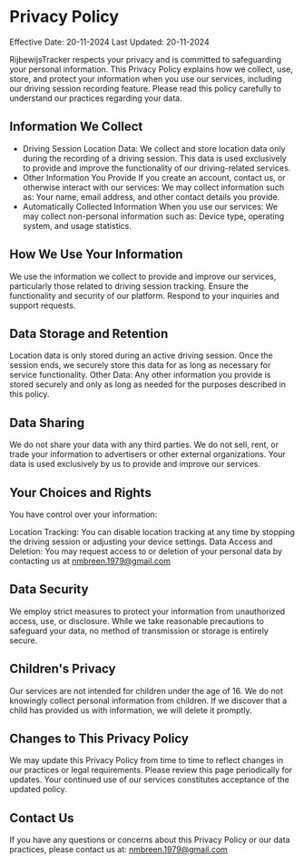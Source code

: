# Privacy Policy

Effective Date: 20-11-2024
Last Updated: 20-11-2024

RijbewijsTracker respects your privacy and is committed to safeguarding your personal information. This Privacy Policy explains how we collect, use, store, and protect your information when you use our services, including our driving session recording feature. Please read this policy carefully to understand our practices regarding your data.

## Information We Collect
- Driving Session Location Data: We collect and store location data only during the recording of a driving session. This data is used exclusively to provide and improve the functionality of our driving-related services.
- Other Information You Provide If you create an account, contact us, or otherwise interact with our services: We may collect information such as: Your name, email address, and other contact details you provide.
- Automatically Collected Information When you use our services: We may collect non-personal information such as: Device type, operating system, and usage statistics.

## How We Use Your Information
We use the information we collect to provide and improve our services, particularly those related to driving session tracking. Ensure the  functionality and security of our platform. Respond to your inquiries and support requests.

## Data Storage and Retention
Location data is only stored during an active driving session. Once the session ends, we securely store this data for as long as necessary for service functionality. Other Data: Any other information you provide is stored securely and only as long as needed for the purposes described in this policy.

## Data Sharing
We do not share your data with any third parties. We do not sell, rent, or trade your information to advertisers or other external organizations. Your data is used exclusively by us to provide and improve our services.

## Your Choices and Rights
You have control over your information:

Location Tracking: You can disable location tracking at any time by stopping the driving session or adjusting your device settings.
Data Access and Deletion: You may request access to or deletion of your personal data by contacting us at nmbreen.1979@gmail.com

## Data Security
We employ strict measures to protect your information from unauthorized access, use, or disclosure. While we take reasonable precautions to safeguard your data, no method of transmission or storage is entirely secure.

## Children's Privacy
Our services are not intended for children under the age of 16. We do not knowingly collect personal information from children. If we discover that a child has provided us with information, we will delete it promptly.

## Changes to This Privacy Policy
We may update this Privacy Policy from time to time to reflect changes in our practices or legal requirements. Please review this page periodically for updates. Your continued use of our services constitutes acceptance of the updated policy.

## Contact Us
If you have any questions or concerns about this Privacy Policy or our data practices, please contact us at: nmbreen.1979@gmail.com